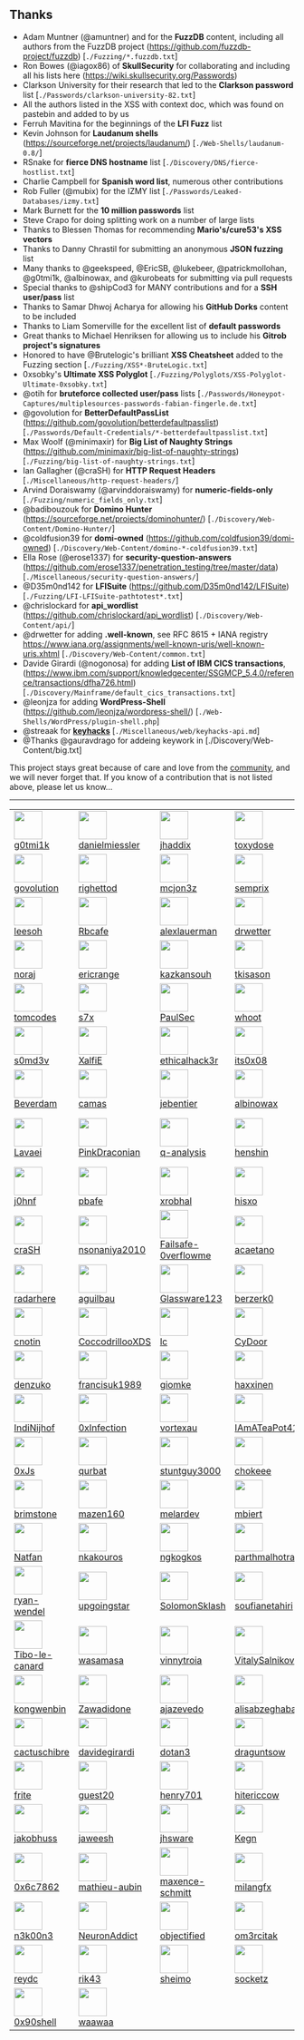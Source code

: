 ## Thanks

- Adam Muntner (@amuntner) and for the **FuzzDB** content, including all authors from the FuzzDB project (https://github.com/fuzzdb-project/fuzzdb) [`./Fuzzing/*.fuzzdb.txt`]
- Ron Bowes (@iagox86) of **SkullSecurity** for collaborating and including all his lists here (https://wiki.skullsecurity.org/Passwords)
- Clarkson University for their research that led to the **Clarkson password** list [`./Passwords/clarkson-university-82.txt`]
- All the authors listed in the XSS with context doc, which was found on pastebin and added to by us
- Ferruh Mavitina for the beginnings of the **LFI Fuzz** list
- Kevin Johnson for **Laudanum shells** (https://sourceforge.net/projects/laudanum/) [`./Web-Shells/laudanum-0.8/`]
- RSnake for **fierce DNS hostname** list [`./Discovery/DNS/fierce-hostlist.txt`]
- Charlie Campbell for **Spanish word list**, numerous other contributions
- Rob Fuller (@mubix) for the IZMY list [`./Passwords/Leaked-Databases/izmy.txt`]
- Mark Burnett for the **10 million passwords** list
- Steve Crapo for doing splitting work on a number of large lists
- Thanks to Blessen Thomas for recommending **Mario's/cure53's XSS vectors**
- Thanks to Danny Chrastil for submitting an anonymous **JSON fuzzing** list
- Many thanks to @geekspeed, @EricSB, @lukebeer, @patrickmollohan, @g0tmi1k, @albinowax, and @kurobeats for submitting via pull requests
- Special thanks to @shipCod3 for MANY contributions and for a **SSH user/pass** list
- Thanks to Samar Dhwoj Acharya for allowing his **GitHub Dorks** content to be included
- Thanks to Liam Somerville for the excellent list of **default passwords**
- Great thanks to Michael Henriksen for allowing us to include his **Gitrob project's signatures**
- Honored to have @Brutelogic's brilliant **XSS Cheatsheet** added to the Fuzzing section [`./Fuzzing/XSS*-BruteLogic.txt`]
- 0xsobky's **Ultimate XSS Polyglot** [`./Fuzzing/Polyglots/XSS-Polyglot-Ultimate-0xsobky.txt`]
- @otih for **bruteforce collected user/pass** lists [`./Passwords/Honeypot-Captures/multiplesources-passwords-fabian-fingerle.de.txt`]
- @govolution for **BetterDefaultPassList** (https://github.com/govolution/betterdefaultpasslist) [`./Passwords/Default-Credentials/*-betterdefaultpasslist.txt`]
- Max Woolf (@minimaxir) for **Big List of Naughty Strings** (https://github.com/minimaxir/big-list-of-naughty-strings) [`./Fuzzing/big-list-of-naughty-strings.txt`]
- Ian Gallagher (@craSH) for **HTTP Request Headers** [`./Miscellaneous/http-request-headers/`]
- Arvind Doraiswamy (@arvinddoraiswamy) for **numeric-fields-only** [`./Fuzzing/numeric_fields_only.txt`]
- @badibouzouk for **Domino Hunter** (https://sourceforge.net/projects/dominohunter/) [`./Discovery/Web-Content/Domino-Hunter/`]
- @coldfusion39 for **domi-owned** (https://github.com/coldfusion39/domi-owned) [`./Discovery/Web-Content/domino-*-coldfusion39.txt`]
- Ella Rose (@erose1337) for **security-question-answers** (https://github.com/erose1337/penetration_testing/tree/master/data) [`./Miscellaneous/security-question-answers/`]
- @D35m0nd142 for **LFISuite** (https://github.com/D35m0nd142/LFISuite) [`./Fuzzing/LFI-LFISuite-pathtotest*.txt`]
- @chrislockard for **api_wordlist** (https://github.com/chrislockard/api_wordlist) [`./Discovery/Web-Content/api/`]
- @drwetter for adding **.well-known**, see RFC 8615 + IANA registry https://www.iana.org/assignments/well-known-uris/well-known-uris.xhtml [`./Discovery/Web-Content/common.txt`]
- Davide Girardi (@nogonosa) for adding **List of IBM CICS transactions**, (https://www.ibm.com/support/knowledgecenter/SSGMCP_5.4.0/reference/transactions/dfha726.html) [`./Discovery/Mainframe/default_cics_transactions.txt`]
- @leonjza for adding **WordPress-Shell** (https://github.com/leonjza/wordpress-shell/) [`./Web-Shells/WordPress/plugin-shell.php`]
- @streaak for [**keyhacks**](https://github.com/streaak/keyhacks) [`./Miscellaneous/web/keyhacks-api.md`]
- @Thanks @gauravdrago for addeing keywork in [./Discovery/Web-Content/big.txt]

This project stays great because of care and love from the [community](https://github.com/danielmiessler/SecLists/graphs/contributors), and we will never forget that. If you know of a contribution that is not listed above, please let us know...
- - -

<!-- TABLE-AUTO-GENERATED ~ https://gist.github.com/g0tmi1k/ -->
|   |   |   |   |   |
|---|---|---|---|---|
<img width='50' src='https://avatars3.githubusercontent.com/u/535942?v=4'/><br />[g0tmi1k](https://api.github.com/users/g0tmi1k) | <img width='50' src='https://avatars0.githubusercontent.com/u/50654?v=4'/><br />[danielmiessler](https://api.github.com/users/danielmiessler) | <img width='50' src='https://avatars1.githubusercontent.com/u/3488554?v=4'/><br />[jhaddix](https://api.github.com/users/jhaddix) | <img width='50' src='https://avatars2.githubusercontent.com/u/20900400?v=4'/><br />[toxydose](https://api.github.com/users/toxydose) | <img width='50' src='https://avatars0.githubusercontent.com/u/3483615?v=4'/><br />[shipcod3](https://api.github.com/users/shipcod3) | 
<img width='50' src='https://avatars1.githubusercontent.com/u/6421894?v=4'/><br />[govolution](https://api.github.com/users/govolution) | <img width='50' src='https://avatars3.githubusercontent.com/u/1573775?v=4'/><br />[righettod](https://api.github.com/users/righettod) | <img width='50' src='https://avatars2.githubusercontent.com/u/6471785?v=4'/><br />[mcjon3z](https://api.github.com/users/mcjon3z) | <img width='50' src='https://avatars2.githubusercontent.com/u/208085?v=4'/><br />[semprix](https://api.github.com/users/semprix) | <img width='50' src='https://avatars0.githubusercontent.com/u/8182650?v=4'/><br />[erose1337](https://api.github.com/users/erose1337) | 
<img width='50' src='https://avatars1.githubusercontent.com/u/1276654?v=4'/><br />[leesoh](https://api.github.com/users/leesoh) | <img width='50' src='https://avatars3.githubusercontent.com/u/2713634?v=4'/><br />[Rbcafe](https://api.github.com/users/Rbcafe) | <img width='50' src='https://avatars1.githubusercontent.com/u/5740946?v=4'/><br />[alexlauerman](https://api.github.com/users/alexlauerman) | <img width='50' src='https://avatars1.githubusercontent.com/u/8036727?v=4'/><br />[drwetter](https://api.github.com/users/drwetter) | <img width='50' src='https://avatars1.githubusercontent.com/u/4091936?v=4'/><br />[kurobeats](https://api.github.com/users/kurobeats) | 
<img width='50' src='https://avatars3.githubusercontent.com/u/16578570?v=4'/><br />[noraj](https://api.github.com/users/noraj) | <img width='50' src='https://avatars0.githubusercontent.com/u/1785416?v=4'/><br />[ericrange](https://api.github.com/users/ericrange) | <img width='50' src='https://avatars2.githubusercontent.com/u/527411?v=4'/><br />[kazkansouh](https://api.github.com/users/kazkansouh) | <img width='50' src='https://avatars3.githubusercontent.com/u/577380?v=4'/><br />[tkisason](https://api.github.com/users/tkisason) | <img width='50' src='https://avatars1.githubusercontent.com/u/18504086?v=4'/><br />[clem9669](https://api.github.com/users/clem9669) | 
<img width='50' src='https://avatars2.githubusercontent.com/u/2213846?v=4'/><br />[tomcodes](https://api.github.com/users/tomcodes) | <img width='50' src='https://avatars3.githubusercontent.com/u/33422344?v=4'/><br />[s7x](https://api.github.com/users/s7x) | <img width='50' src='https://avatars0.githubusercontent.com/u/4060683?v=4'/><br />[PaulSec](https://api.github.com/users/PaulSec) | <img width='50' src='https://avatars1.githubusercontent.com/u/8066322?v=4'/><br />[whoot](https://api.github.com/users/whoot) | <img width='50' src='https://avatars3.githubusercontent.com/u/4868297?v=4'/><br />[ricardojba](https://api.github.com/users/ricardojba) | 
<img width='50' src='https://avatars2.githubusercontent.com/u/26716802?v=4'/><br />[s0md3v](https://api.github.com/users/s0md3v) | <img width='50' src='https://avatars3.githubusercontent.com/u/20663675?v=4'/><br />[XalfiE](https://api.github.com/users/XalfiE) | <img width='50' src='https://avatars0.githubusercontent.com/u/323113?v=4'/><br />[ethicalhack3r](https://api.github.com/users/ethicalhack3r) | <img width='50' src='https://avatars2.githubusercontent.com/u/15280042?v=4'/><br />[its0x08](https://api.github.com/users/its0x08) | <img width='50' src='https://avatars1.githubusercontent.com/u/26912085?v=4'/><br />[ArgentEnergy](https://api.github.com/users/ArgentEnergy) | 
<img width='50' src='https://avatars0.githubusercontent.com/u/3942720?v=4'/><br />[Beverdam](https://api.github.com/users/Beverdam) | <img width='50' src='https://avatars2.githubusercontent.com/u/1137488?v=4'/><br />[camas](https://api.github.com/users/camas) | <img width='50' src='https://avatars0.githubusercontent.com/u/571077?v=4'/><br />[jebentier](https://api.github.com/users/jebentier) | <img width='50' src='https://avatars2.githubusercontent.com/u/1502856?v=4'/><br />[albinowax](https://api.github.com/users/albinowax) | <img width='50' src='https://avatars3.githubusercontent.com/u/18244131?v=4'/><br />[storenth](https://api.github.com/users/storenth) | 
<img width='50' src='https://avatars2.githubusercontent.com/u/10476537?v=4'/><br />[Lavaei](https://api.github.com/users/Lavaei) | <img width='50' src='https://avatars3.githubusercontent.com/u/44903767?v=4'/><br />[PinkDraconian](https://api.github.com/users/PinkDraconian) | <img width='50' src='https://avatars2.githubusercontent.com/u/29152363?v=4'/><br />[q-analysis](https://api.github.com/users/q-analysis) | <img width='50' src='https://avatars0.githubusercontent.com/u/7304307?v=4'/><br />[henshin](https://api.github.com/users/henshin) | <img width='50' src='https://avatars1.githubusercontent.com/u/5198839?v=4'/><br />[charliecampbell-zz](https://api.github.com/users/charliecampbell-zz) | 
<img width='50' src='https://avatars3.githubusercontent.com/u/1561073?v=4'/><br />[j0hnf](https://api.github.com/users/j0hnf) | <img width='50' src='https://avatars3.githubusercontent.com/u/5717375?v=4'/><br />[pbafe](https://api.github.com/users/pbafe) | <img width='50' src='https://avatars0.githubusercontent.com/u/15986741?v=4'/><br />[xrobhal](https://api.github.com/users/xrobhal) | <img width='50' src='https://avatars3.githubusercontent.com/u/16657045?v=4'/><br />[hisxo](https://api.github.com/users/hisxo) | <img width='50' src='https://avatars2.githubusercontent.com/u/3531020?v=4'/><br />[bkimminich](https://api.github.com/users/bkimminich) | 
<img width='50' src='https://avatars0.githubusercontent.com/u/127512?v=4'/><br />[craSH](https://api.github.com/users/craSH) | <img width='50' src='https://avatars0.githubusercontent.com/u/13208587?v=4'/><br />[nsonaniya2010](https://api.github.com/users/nsonaniya2010) | <img width='50' src='https://avatars3.githubusercontent.com/u/30723680?v=4'/><br />[Failsafe-0verflowme](https://api.github.com/users/Failsafe-0verflowme) | <img width='50' src='https://avatars0.githubusercontent.com/u/4494413?v=4'/><br />[acaetano](https://api.github.com/users/acaetano) | <img width='50' src='https://avatars3.githubusercontent.com/u/3776815?v=4'/><br />[xpirt](https://api.github.com/users/xpirt) | 
<img width='50' src='https://avatars2.githubusercontent.com/u/3112309?v=4'/><br />[radarhere](https://api.github.com/users/radarhere) | <img width='50' src='https://avatars2.githubusercontent.com/u/6367812?v=4'/><br />[aguilbau](https://api.github.com/users/aguilbau) | <img width='50' src='https://avatars2.githubusercontent.com/u/11555225?v=4'/><br />[Glassware123](https://api.github.com/users/Glassware123) | <img width='50' src='https://avatars2.githubusercontent.com/u/26533735?v=4'/><br />[berzerk0](https://api.github.com/users/berzerk0) | <img width='50' src='https://avatars3.githubusercontent.com/u/2964660?v=4'/><br />[caioluders](https://api.github.com/users/caioluders) | 
<img width='50' src='https://avatars0.githubusercontent.com/u/550823?v=4'/><br />[cnotin](https://api.github.com/users/cnotin) | <img width='50' src='https://avatars0.githubusercontent.com/u/25722501?v=4'/><br />[CoccodrillooXDS](https://api.github.com/users/CoccodrillooXDS) | <img width='50' src='https://avatars3.githubusercontent.com/u/19563282?v=4'/><br />[lc](https://api.github.com/users/lc) | <img width='50' src='https://avatars1.githubusercontent.com/u/17801590?v=4'/><br />[CyDoor](https://api.github.com/users/CyDoor) | <img width='50' src='https://avatars0.githubusercontent.com/u/6136439?v=4'/><br />[DarrenRainey](https://api.github.com/users/DarrenRainey) | 
<img width='50' src='https://avatars0.githubusercontent.com/u/19776?v=4'/><br />[denzuko](https://api.github.com/users/denzuko) | <img width='50' src='https://avatars0.githubusercontent.com/u/11011688?v=4'/><br />[francisuk1989](https://api.github.com/users/francisuk1989) | <img width='50' src='https://avatars3.githubusercontent.com/u/19889044?v=4'/><br />[giomke](https://api.github.com/users/giomke) | <img width='50' src='https://avatars2.githubusercontent.com/u/32751905?v=4'/><br />[haxxinen](https://api.github.com/users/haxxinen) | <img width='50' src='https://avatars0.githubusercontent.com/u/1165242?v=4'/><br />[ilyaglow](https://api.github.com/users/ilyaglow) | 
<img width='50' src='https://avatars1.githubusercontent.com/u/3500664?v=4'/><br />[IndiNijhof](https://api.github.com/users/IndiNijhof) | <img width='50' src='https://avatars2.githubusercontent.com/u/39941993?v=4'/><br />[0xInfection](https://api.github.com/users/0xInfection) | <img width='50' src='https://avatars3.githubusercontent.com/u/859420?v=4'/><br />[vortexau](https://api.github.com/users/vortexau) | <img width='50' src='https://avatars2.githubusercontent.com/u/5336227?v=4'/><br />[IAmATeaPot418](https://api.github.com/users/IAmATeaPot418) | <img width='50' src='https://avatars0.githubusercontent.com/u/281523?v=4'/><br />[JensTimmerman](https://api.github.com/users/JensTimmerman) | 
<img width='50' src='https://avatars2.githubusercontent.com/u/43987245?v=4'/><br />[0xJs](https://api.github.com/users/0xJs) | <img width='50' src='https://avatars0.githubusercontent.com/u/37518297?v=4'/><br />[qurbat](https://api.github.com/users/qurbat) | <img width='50' src='https://avatars1.githubusercontent.com/u/1522389?v=4'/><br />[stuntguy3000](https://api.github.com/users/stuntguy3000) | <img width='50' src='https://avatars0.githubusercontent.com/u/13625919?v=4'/><br />[chokeee](https://api.github.com/users/chokeee) | <img width='50' src='https://avatars0.githubusercontent.com/u/15861008?v=4'/><br />[Martin407](https://api.github.com/users/Martin407) | 
<img width='50' src='https://avatars3.githubusercontent.com/u/812795?v=4'/><br />[brimstone](https://api.github.com/users/brimstone) | <img width='50' src='https://avatars3.githubusercontent.com/u/8996052?v=4'/><br />[mazen160](https://api.github.com/users/mazen160) | <img width='50' src='https://avatars1.githubusercontent.com/u/18094815?v=4'/><br />[melardev](https://api.github.com/users/melardev) | <img width='50' src='https://avatars2.githubusercontent.com/u/5382437?v=4'/><br />[mbiert](https://api.github.com/users/mbiert) | <img width='50' src='https://avatars2.githubusercontent.com/u/304361?v=4'/><br />[michenriksen](https://api.github.com/users/michenriksen) | 
<img width='50' src='https://avatars2.githubusercontent.com/u/6197998?v=4'/><br />[Natfan](https://api.github.com/users/Natfan) | <img width='50' src='https://avatars2.githubusercontent.com/u/11805218?v=4'/><br />[nkakouros](https://api.github.com/users/nkakouros) | <img width='50' src='https://avatars3.githubusercontent.com/u/1519209?v=4'/><br />[ngkogkos](https://api.github.com/users/ngkogkos) | <img width='50' src='https://avatars2.githubusercontent.com/u/28601533?v=4'/><br />[parthmalhotra](https://api.github.com/users/parthmalhotra) | <img width='50' src='https://avatars0.githubusercontent.com/u/679144?v=4'/><br />[Prinzhorn](https://api.github.com/users/Prinzhorn) | 
<img width='50' src='https://avatars1.githubusercontent.com/u/19480858?v=4'/><br />[ryan-wendel](https://api.github.com/users/ryan-wendel) | <img width='50' src='https://avatars3.githubusercontent.com/u/3412841?v=4'/><br />[upgoingstar](https://api.github.com/users/upgoingstar) | <img width='50' src='https://avatars3.githubusercontent.com/u/43149956?v=4'/><br />[SolomonSklash](https://api.github.com/users/SolomonSklash) | <img width='50' src='https://avatars3.githubusercontent.com/u/17729335?v=4'/><br />[soufianetahiri](https://api.github.com/users/soufianetahiri) | <img width='50' src='https://avatars1.githubusercontent.com/u/1835765?v=4'/><br />[Techbrunch](https://api.github.com/users/Techbrunch) | 
<img width='50' src='https://avatars0.githubusercontent.com/u/10544393?v=4'/><br />[Tibo-le-canard](https://api.github.com/users/Tibo-le-canard) | <img width='50' src='https://avatars0.githubusercontent.com/u/3588994?v=4'/><br />[wasamasa](https://api.github.com/users/wasamasa) | <img width='50' src='https://avatars1.githubusercontent.com/u/1675215?v=4'/><br />[vinnytroia](https://api.github.com/users/vinnytroia) | <img width='50' src='https://avatars3.githubusercontent.com/u/505214?v=4'/><br />[VitalySalnikov](https://api.github.com/users/VitalySalnikov) | <img width='50' src='https://avatars0.githubusercontent.com/u/2567185?v=4'/><br />[mswell](https://api.github.com/users/mswell) | 
<img width='50' src='https://avatars2.githubusercontent.com/u/3257054?v=4'/><br />[kongwenbin](https://api.github.com/users/kongwenbin) | <img width='50' src='https://avatars2.githubusercontent.com/u/21525407?v=4'/><br />[Zawadidone](https://api.github.com/users/Zawadidone) | <img width='50' src='https://avatars1.githubusercontent.com/u/23340214?v=4'/><br />[ajazevedo](https://api.github.com/users/ajazevedo) | <img width='50' src='https://avatars0.githubusercontent.com/u/8647820?v=4'/><br />[alisabzeghabaei](https://api.github.com/users/alisabzeghabaei) | <img width='50' src='https://avatars1.githubusercontent.com/u/12997471?v=4'/><br />[api0cradle](https://api.github.com/users/api0cradle) | 
<img width='50' src='https://avatars2.githubusercontent.com/u/2116674?v=4'/><br />[cactuschibre](https://api.github.com/users/cactuschibre) | <img width='50' src='https://avatars3.githubusercontent.com/u/16451191?v=4'/><br />[davidegirardi](https://api.github.com/users/davidegirardi) | <img width='50' src='https://avatars3.githubusercontent.com/u/50943770?v=4'/><br />[dotan3](https://api.github.com/users/dotan3) | <img width='50' src='https://avatars1.githubusercontent.com/u/27362009?v=4'/><br />[draguntsow](https://api.github.com/users/draguntsow) | <img width='50' src='https://avatars3.githubusercontent.com/u/1926764?v=4'/><br />[espreto](https://api.github.com/users/espreto) | 
<img width='50' src='https://avatars3.githubusercontent.com/u/1001883?v=4'/><br />[frite](https://api.github.com/users/frite) | <img width='50' src='https://avatars1.githubusercontent.com/u/3603869?v=4'/><br />[guest20](https://api.github.com/users/guest20) | <img width='50' src='https://avatars0.githubusercontent.com/u/8108116?v=4'/><br />[henry701](https://api.github.com/users/henry701) | <img width='50' src='https://avatars2.githubusercontent.com/u/43813075?v=4'/><br />[hitericcow](https://api.github.com/users/hitericcow) | <img width='50' src='https://avatars2.githubusercontent.com/u/10952397?v=4'/><br />[ipentest](https://api.github.com/users/ipentest) | 
<img width='50' src='https://avatars0.githubusercontent.com/u/334504?v=4'/><br />[jakobhuss](https://api.github.com/users/jakobhuss) | <img width='50' src='https://avatars3.githubusercontent.com/u/4925223?v=4'/><br />[jaweesh](https://api.github.com/users/jaweesh) | <img width='50' src='https://avatars0.githubusercontent.com/u/3896884?v=4'/><br />[jhsware](https://api.github.com/users/jhsware) | <img width='50' src='https://avatars3.githubusercontent.com/u/28585532?v=4'/><br />[Kegn](https://api.github.com/users/Kegn) | <img width='50' src='https://avatars1.githubusercontent.com/u/856417?v=4'/><br />[lukebeer](https://api.github.com/users/lukebeer) | 
<img width='50' src='https://avatars0.githubusercontent.com/u/8407292?v=4'/><br />[0x6c7862](https://api.github.com/users/0x6c7862) | <img width='50' src='https://avatars0.githubusercontent.com/u/15820228?v=4'/><br />[mathieu-aubin](https://api.github.com/users/mathieu-aubin) | <img width='50' src='https://avatars3.githubusercontent.com/u/595806?v=4'/><br />[maxence-schmitt](https://api.github.com/users/maxence-schmitt) | <img width='50' src='https://avatars0.githubusercontent.com/u/9085465?v=4'/><br />[milangfx](https://api.github.com/users/milangfx) | <img width='50' src='https://avatars2.githubusercontent.com/u/64245063?v=4'/><br />[muhammedck113](https://api.github.com/users/muhammedck113) | 
<img width='50' src='https://avatars1.githubusercontent.com/u/7244777?v=4'/><br />[n3k00n3](https://api.github.com/users/n3k00n3) | <img width='50' src='https://avatars3.githubusercontent.com/u/22725031?v=4'/><br />[NeuronAddict](https://api.github.com/users/NeuronAddict) | <img width='50' src='https://avatars1.githubusercontent.com/u/1171716?v=4'/><br />[objectified](https://api.github.com/users/objectified) | <img width='50' src='https://avatars3.githubusercontent.com/u/5197413?v=4'/><br />[om3rcitak](https://api.github.com/users/om3rcitak) | <img width='50' src='https://avatars0.githubusercontent.com/u/4111915?v=4'/><br />[oh6hay](https://api.github.com/users/oh6hay) | 
<img width='50' src='https://avatars0.githubusercontent.com/u/54533285?v=4'/><br />[reydc](https://api.github.com/users/reydc) | <img width='50' src='https://avatars1.githubusercontent.com/u/1737715?v=4'/><br />[rik43](https://api.github.com/users/rik43) | <img width='50' src='https://avatars0.githubusercontent.com/u/4674944?v=4'/><br />[sheimo](https://api.github.com/users/sheimo) | <img width='50' src='https://avatars1.githubusercontent.com/u/638274?v=4'/><br />[socketz](https://api.github.com/users/socketz) | <img width='50' src='https://avatars2.githubusercontent.com/u/2032550?v=4'/><br />[tehmoon](https://api.github.com/users/tehmoon) | 
<img width='50' src='https://avatars2.githubusercontent.com/u/2480809?v=4'/><br />[0x90shell](https://api.github.com/users/0x90shell) | <img width='50' src='https://avatars0.githubusercontent.com/u/35916197?v=4'/><br />[waawaa](https://api.github.com/users/waawaa) | 
<!-- /TABLE-AUTO-GENERATED -->
